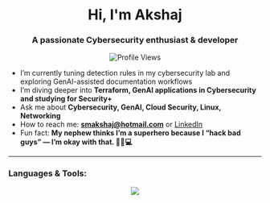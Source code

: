 <h1 align="center">Hi, I'm Akshaj</h1>
<h3 align="center">A passionate Cybersecurity enthusiast & developer</h3>

<p align="center">
  <img src="https://komarev.com/ghpvc/?username=2smakshaj6&label=Profile%20Views&color=0e75b6&style=flat" alt="Profile Views" />
</p>

- I’m currently tuning detection rules in my cybersecurity lab and exploring GenAI-assisted documentation workflows  
- I’m diving deeper into **Terraform, GenAI applications in Cybersecurity and studying for Security+**  
- Ask me about **Cybersecurity, GenAI, Cloud Security, Linux, Networking**  
- How to reach me: **smakshaj@hotmail.com** or [LinkedIn](https://linkedin.com/in/akshajsm)  
- Fun fact: **My nephew thinks I’m a superhero because I “hack bad guys” — I’m okay with that. 🦸‍♂️💻**

---

### Languages & Tools:
<p align="center">
  <a href="#"><img src="https://skillicons.dev/icons?i=c,cpp,python,linux,docker,git,github,bash,raspberrypi&theme=light" /></a>
</p>


<!--
### Connect with Me:
<p align="center">
  <a href="https://linkedin.com/in/akshajsm" target="_blank"><img align="center" src="https://img.shields.io/badge/-LinkedIn-blue?style=for-the-badge&logo=linkedin" /></a>
  <a href="mailto:smakshaj@hotmail.com" target="_blank"><img align="center" src="https://img.shields.io/badge/-Email-green?style=for-the-badge&logo=gmail" /></a>
</p>
-->

<!--
### 📊 GitHub Stats:
<p align="center">
  <img width="48%" src="https://github-readme-stats.vercel.app/api?username=2smakshaj6&show_icons=true&theme=tokyonight" />
  <img width="48%" src="https://github-readme-streak-stats.herokuapp.com/?user=2smakshaj6&theme=tokyonight" />
</p>
-->

<!--
### 🌍 Connect with Me:
<p align="center">
  <a href="https://linkedin.com/in/akshajsm" target="_blank"><img align="center" src="https://img.shields.io/badge/-LinkedIn-blue?style=for-the-badge&logo=linkedin" /></a>
  <a href="mailto:akshajsh@buffalo.edu" target="_blank"><img align="center" src="https://img.shields.io/badge/-Email-red?style=for-the-badge&logo=gmail" /></a>
</p>
-->
